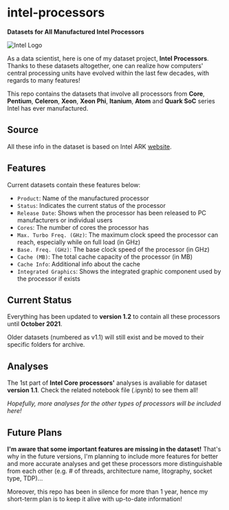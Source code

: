 # intel-processors

**Datasets for All Manufactured Intel Processors**

![Intel Logo](https://i.ibb.co/SVqLYBK/intel-new-logo.png)

As a data scientist, here is one of my dataset project, **Intel Processors**. Thanks to these datasets altogether, one can realize how computers' central processing units have evolved within the last few decades, with regards to many features!

This repo contains the datasets that involve all processors from **Core**, **Pentium**, **Celeron**, **Xeon**, **Xeon Phi**, **Itanium**, **Atom** and **Quark SoC** series Intel has ever manufactured. 

## Source

All these info in the dataset is based on Intel ARK [website](https://ark.intel.com/content/www/tr/tr/ark.html).

## Features

Current datasets contain these features below:

- `Product`: Name of the manufactured processor
- `Status`: Indicates the current status of the processor
- `Release Date`: Shows when the processor has been released to PC manufacturers or individual users
- `Cores`: The number of cores the processor has
- `Max. Turbo Freq. (GHz)`: The maximum clock speed the processor can reach, especially while on full load (in GHz)
- `Base. Freq. (GHz)`: The base clock speed of the processor (in GHz)
- `Cache (MB)`: The total cache capacity of the processor (in MB)
- `Cache Info`: Additional info about the cache
- `Integrated Graphics`: Shows the integrated graphic component used by the processor if exists

## Current Status

Everything has been updated to **version 1.2** to contain all these processors until **October 2021**.

Older datasets (numbered as v1.1) will still exist and be moved to their specific folders for archive.

## Analyses

The 1st part of **Intel Core processors'** analyses is avaliable for dataset **version 1.1**. Check the related notebook file (.ipynb) to see them all!

_Hopefully, more analyses for the other types of processors will be included here!_

## Future Plans

**I'm aware that some important features are missing in the dataset!** That's why in the future versions, I'm planning to include more features for better and more accurate analyses and get these processors more distinguishable from each other (e.g. # of threads, architecture name, litography, socket type, TDP)...

Moreover, this repo has been in silence for more than 1 year, hence my short-term plan is to keep it alive with up-to-date information!
